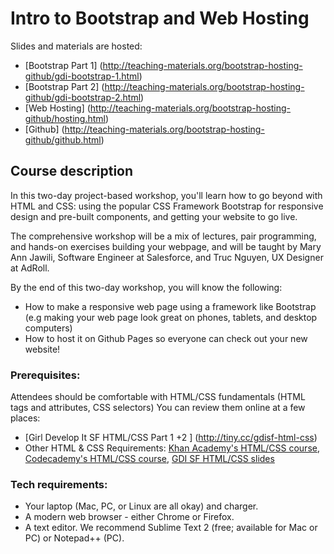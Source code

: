 # Intro to Bootstrap and Web Hosting 

Slides and materials are hosted:
* [Bootstrap Part 1] (http://teaching-materials.org/bootstrap-hosting-github/gdi-bootstrap-1.html)
* [Bootstrap Part 2] (http://teaching-materials.org/bootstrap-hosting-github/gdi-bootstrap-2.html)
* [Web Hosting] (http://teaching-materials.org/bootstrap-hosting-github/hosting.html)
* [Github] (http://teaching-materials.org/bootstrap-hosting-github/github.html)


## Course description
In this two-day project-based workshop, you'll learn how to go beyond with HTML and CSS: using the popular CSS Framework Bootstrap for responsive design and pre-built components, and getting your website to go live.

The comprehensive workshop will be a mix of lectures, pair programming, and hands-on exercises building your webpage, and will be taught by Mary Ann Jawili, Software Engineer at Salesforce, and Truc Nguyen, UX Designer at AdRoll.

By the end of this two-day workshop, you will know the following:
* How to make a responsive web page using a framework like Bootstrap (e.g making your web page look great on phones, tablets, and desktop computers)
* How to host it on Github Pages so everyone can check out your new website!

### Prerequisites:

Attendees should be comfortable with HTML/CSS fundamentals (HTML tags and attributes, CSS selectors)
You can review them online at a few places:
* [Girl Develop It SF HTML/CSS Part 1 +2 ] (http://tiny.cc/gdisf-html-css)
* Other HTML & CSS Requirements: [Khan Academy's HTML/CSS course](https://khanacademy.org/html-css), [Codecademy's HTML/CSS course](https://www.codecademy.com/tracks/web), [GDI SF HTML/CSS slides](http://teaching-materials.org/htmlcss-1day)

### Tech requirements:

* Your laptop (Mac, PC, or Linux are all okay) and charger.
* A modern web browser - either Chrome or Firefox. 
* A text editor. We recommend Sublime Text 2 (free; available for Mac or PC) or Notepad++ (PC).
